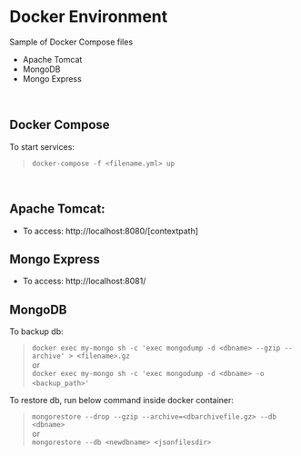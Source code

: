 # Docker Environment
Sample of Docker Compose files 
- Apache Tomcat
- MongoDB
- Mongo Express

&nbsp;
## Docker Compose
To start services:

> ```docker-compose -f <filename.yml> up```

&nbsp;
## Apache Tomcat:
 - To access: http://localhost:8080/[contextpath]
## Mongo Express
  - To access: http://localhost:8081/

## MongoDB
To backup db:
> ```docker exec my-mongo sh -c 'exec mongodump -d <dbname> --gzip --archive' > <filename>.gz```\
or\
> ```docker exec my-mongo sh -c 'exec mongodump -d <dbname> -o <backup_path>' ```
&nbsp;

To restore db, run below command inside docker container:
> ```mongorestore --drop --gzip --archive=<dbarchivefile.gz> --db <dbname>```\
or\
> ```mongorestore --db <newdbname> <jsonfilesdir>```
